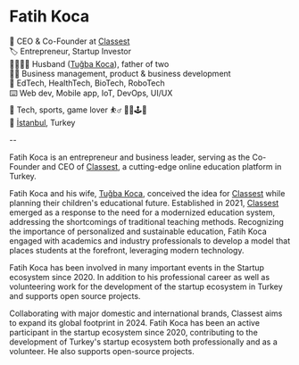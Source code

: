 # Fatih Koca  


🏢 CEO & Co-Founder at [Classest](https://classest.com)  
🏷 Entrepreneur, Startup Investor  
👨‍👩‍👧‍👦 Husband ([Tuğba Koca](https://tugba.koca.app)), father of two  
👨‍💼 Business management, product & business development  
🔎 EdTech, HealthTech, BioTech, RoboTech  
⌨️ Web dev, Mobile app, IoT, DevOps, UI/UX  
🦾 Tech, sports, game lover ⛹️‍♂️ 🏊‍♂️🕹🎸  
📍 [İstanbul](https://maps.app.goo.gl/UU6mM7UqKngpTcoc7), Turkey  

--

Fatih Koca is an entrepreneur and business leader, serving as the Co-Founder and CEO of [Classest](https://classest.com), a cutting-edge online education platform in Turkey.  

Fatih Koca and his wife, [Tuğba Koca](https://tugba.koca.app), conceived the idea for [Classest](https://classest.com) while planning their children's educational future. Established in 2021, [Classest](https://classest.com) emerged as a response to the need for a modernized education system, addressing the shortcomings of traditional teaching methods. Recognizing the importance of personalized and sustainable education, Fatih Koca engaged with academics and industry professionals to develop a model that places students at the forefront, leveraging modern technology.  

Fatih Koca has been involved in many important events in the Startup ecosystem since 2020. In addition to his professional career as well as volunteering work for the development of the startup ecosystem in Turkey and supports open source projects.  

Collaborating with major domestic and international brands, Classest aims to expand its global footprint in 2024. Fatih Koca has been an active participant in the startup ecosystem since 2020, contributing to the development of Turkey's startup ecosystem both professionally and as a volunteer. He also supports open-source projects.